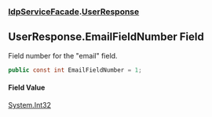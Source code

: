 ### [IdpServiceFacade](../index.md 'IdpServiceFacade').[UserResponse](index.md 'IdpServiceFacade\.UserResponse')

## UserResponse\.EmailFieldNumber Field

Field number for the "email" field\.

```csharp
public const int EmailFieldNumber = 1;
```

#### Field Value
[System\.Int32](https://learn.microsoft.com/en-us/dotnet/api/system.int32 'System\.Int32')